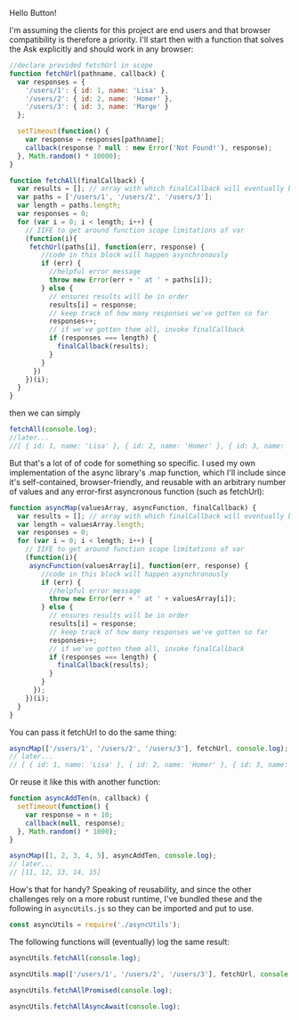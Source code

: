 Hello Button!

I'm assuming the clients for this project are end users and that browser compatibility is therefore a priority. I'll start then with a function that solves the Ask explicitly and should work in any browser:

```javascript
//declare provided fetchUrl in scope
function fetchUrl(pathname, callback) {
  var responses = {
    '/users/1': { id: 1, name: 'Lisa' },
    '/users/2': { id: 2, name: 'Homer' },
    '/users/3': { id: 3, name: 'Marge' }
  };

  setTimeout(function() {
    var response = responses[pathname];
    callback(response ? null : new Error('Not Found!'), response);
  }, Math.random() * 10000);
}

function fetchAll(finalCallback) {
  var results = []; // array with which finalCallback will eventually be invoked
  var paths = ['/users/1', '/users/2', '/users/3'];
  var length = paths.length;
  var responses = 0;
  for (var i = 0; i < length; i++) {
    // IIFE to get around function scope limitations of var
    (function(i){
     fetchUrl(paths[i], function(err, response) {
        //code in this block will happen asynchronously
        if (err) {
          //helpful error message
          throw new Error(err + ' at ' + paths[i]);
        } else {
          // ensures results will be in order
          results[i] = response;
          // keep track of how many responses we've gotten so far
          responses++;
          // if we've gotten them all, invoke finalCallback
          if (responses === length) {
            finalCallback(results);
          }
        }
      })
    })(i);
  }
}
```
then we can simply


```javascript
fetchAll(console.log);
//later...
//[ { id: 1, name: 'Lisa' }, { id: 2, name: 'Homer' }, { id: 3, name: 'Marge' } ]
```

But that's a lot of of code for something so specific. I used my own implementation of the async library's .map function, which I'll include since it's self-contained, browser-friendly, and reusable with an arbitrary number of values and any error-first asyncronous function (such as fetchUrl):

```javascript
function asyncMap(valuesArray, asyncFunction, finalCallback) {
  var results = []; // array with which finalCallback will eventually be invoked
  var length = valuesArray.length;
  var responses = 0;
  for (var i = 0; i < length; i++) {
    // IIFE to get around function scope limitations of var
    (function(i){
     asyncFunction(valuesArray[i], function(err, response) {
        //code in this block will happen asynchronously
        if (err) {
          //helpful error message
          throw new Error(err + ' at ' + valuesArray[i]);
        } else {
          // ensures results will be in order
          results[i] = response;
          // keep track of how many responses we've gotten so far
          responses++;
          // if we've gotten them all, invoke finalCallback
          if (responses === length) {
            finalCallback(results);
          }
        }
      });
    })(i);
  }
}
```
You can pass it fetchUrl to do the same thing:

```javascript
asyncMap(['/users/1', '/users/2', '/users/3'], fetchUrl, console.log);
// later...
// [ { id: 1, name: 'Lisa' }, { id: 2, name: 'Homer' }, { id: 3, name: 'Marge' } ]
```

Or reuse it like this with another function:

```javascript
function asyncAddTen(n, callback) {
  setTimeout(function() {
    var response = n + 10;
    callback(null, response);
  }, Math.random() * 1000);
}

asyncMap([1, 2, 3, 4, 5], asyncAddTen, console.log);
// later...
// [11, 12, 13, 14, 15]
```

How's that for handy? Speaking of reusability, and since the other challenges rely on a more robust runtime, I've bundled these and the following in ```asyncUtils.js``` so they can be imported and put to use.

```javascript
const asyncUtils = require('./asyncUtils');
```
The following functions will (eventually) log the same result:
```javascript
asyncUtils.fetchAll(console.log);

asyncUtils.map(['/users/1', '/users/2', '/users/3'], fetchUrl, console.log);

asyncUtils.fetchAllPromised(console.log);

asyncUtils.fetchAllAsyncAwait(console.log);
```
